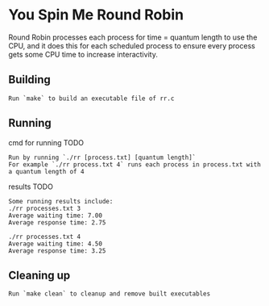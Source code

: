 # You Spin Me Round Robin

Round Robin processes each process for time = quantum length to use the CPU, and it does this for each scheduled process to ensure every process gets some CPU time to increase interactivity.

## Building

```shell
Run `make` to build an executable file of rr.c
```

## Running

cmd for running TODO
```shell
Run by running `./rr [process.txt] [quantum length]`
For example `./rr process.txt 4` runs each process in process.txt with a quantum length of 4
```

results TODO
```shell
Some running results include:
./rr processes.txt 3
Average waiting time: 7.00
Average response time: 2.75

./rr processes.txt 4
Average waiting time: 4.50
Average response time: 3.25
```

## Cleaning up

```shell
Run `make clean` to cleanup and remove built executables
```
